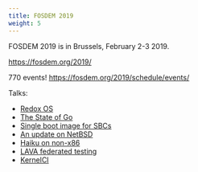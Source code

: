 ```yaml
---
title: FOSDEM 2019
weight: 5
---
```

FOSDEM 2019 is in Brussels, February 2-3 2019.

https://fosdem.org/2019/

770 events! https://fosdem.org/2019/schedule/events/

Talks:

* [Redox OS](https://fosdem.org/2019/schedule/event/microkernel_written_in_rust/)
* [The State of Go](https://fosdem.org/2019/schedule/event/thestateofgo/)
* [Single boot image for SBCs](https://fosdem.org/2019/schedule/event/one_image_to_rule_them_all/)
* [An update on NetBSD](https://fosdem.org/2019/schedule/event/netbsd_update/)
* [Haiku on non-x86](https://fosdem.org/2019/schedule/event/hardware_boot_haiku/)
* [LAVA federated testing](https://fosdem.org/2019/schedule/event/lava_federated_testing/)
* [KernelCI](https://fosdem.org/2019/schedule/event/kernelci_a_new_dawn/)
